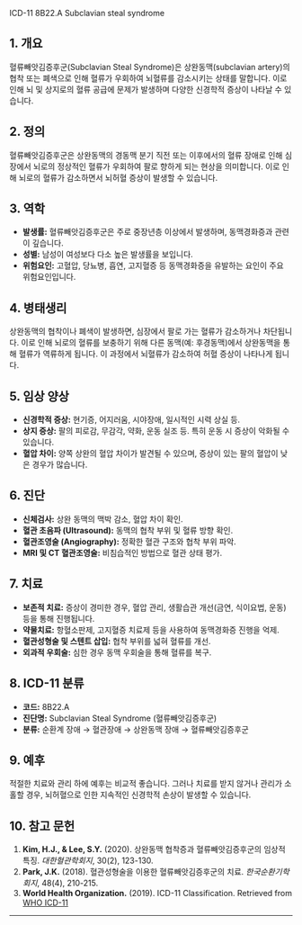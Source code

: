 ICD-11 8B22.A Subclavian steal syndrome

## 1. 개요

혈류빼앗김증후군(Subclavian Steal Syndrome)은 상완동맥(subclavian artery)의 협착 또는 폐색으로 인해 혈류가 우회하여 뇌혈류를 감소시키는 상태를 말합니다. 이로 인해 뇌 및 상지로의 혈류 공급에 문제가 발생하며 다양한 신경학적 증상이 나타날 수 있습니다.

## 2. 정의

혈류빼앗김증후군은 상완동맥의 경동맥 분기 직전 또는 이후에서의 혈류 장애로 인해 심장에서 뇌로의 정상적인 혈류가 우회하여 팔로 향하게 되는 현상을 의미합니다. 이로 인해 뇌로의 혈류가 감소하면서 뇌허혈 증상이 발생할 수 있습니다.

## 3. 역학

- **발생률:** 혈류빼앗김증후군은 주로 중장년층 이상에서 발생하며, 동맥경화증과 관련이 깊습니다.
- **성별:** 남성이 여성보다 다소 높은 발생률을 보입니다.
- **위험요인:** 고혈압, 당뇨병, 흡연, 고지혈증 등 동맥경화증을 유발하는 요인이 주요 위험요인입니다.

## 4. 병태생리

상완동맥의 협착이나 폐색이 발생하면, 심장에서 팔로 가는 혈류가 감소하거나 차단됩니다. 이로 인해 뇌로의 혈류를 보충하기 위해 다른 동맥(예: 후경동맥)에서 상완동맥을 통해 혈류가 역류하게 됩니다. 이 과정에서 뇌혈류가 감소하여 허혈 증상이 나타나게 됩니다.

## 5. 임상 양상

- **신경학적 증상:** 현기증, 어지러움, 시야장애, 일시적인 시력 상실 등.
- **상지 증상:** 팔의 피로감, 무감각, 약화, 운동 실조 등. 특히 운동 시 증상이 악화될 수 있습니다.
- **혈압 차이:** 양쪽 상완의 혈압 차이가 발견될 수 있으며, 증상이 있는 팔의 혈압이 낮은 경우가 많습니다.

## 6. 진단

- **신체검사:** 상완 동맥의 맥박 감소, 혈압 차이 확인.
- **혈관 초음파 (Ultrasound):** 동맥의 협착 부위 및 혈류 방향 확인.
- **혈관조영술 (Angiography):** 정확한 혈관 구조와 협착 부위 파악.
- **MRI 및 CT 혈관조영술:** 비침습적인 방법으로 혈관 상태 평가.

## 7. 치료

- **보존적 치료:** 증상이 경미한 경우, 혈압 관리, 생활습관 개선(금연, 식이요법, 운동) 등을 통해 진행됩니다.
- **약물치료:** 항혈소판제, 고지혈증 치료제 등을 사용하여 동맥경화증 진행을 억제.
- **혈관성형술 및 스텐트 삽입:** 협착 부위를 넓혀 혈류를 개선.
- **외과적 우회술:** 심한 경우 동맥 우회술을 통해 혈류를 복구.

## 8. ICD-11 분류

- **코드:** 8B22.A
- **진단명:** Subclavian Steal Syndrome (혈류빼앗김증후군)
- **분류:** 순환계 장애 → 혈관장애 → 상완동맥 장애 → 혈류빼앗김증후군

## 9. 예후

적절한 치료와 관리 하에 예후는 비교적 좋습니다. 그러나 치료를 받지 않거나 관리가 소홀할 경우, 뇌허혈으로 인한 지속적인 신경학적 손상이 발생할 수 있습니다.

## 10. 참고 문헌

1. **Kim, H.J., & Lee, S.Y.** (2020). 상완동맥 협착증과 혈류빼앗김증후군의 임상적 특징. _대한혈관학회지_, 30(2), 123-130.
2. **Park, J.K.** (2018). 혈관성형술을 이용한 혈류빼앗김증후군의 치료. _한국순환기학회지_, 48(4), 210-215.
3. **World Health Organization.** (2019). ICD-11 Classification. Retrieved from [WHO ICD-11](https://icd.who.int/)

---

